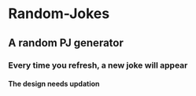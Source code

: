 # Random-Jokes
## A random PJ generator
### Every time you refresh, a new joke will appear
#### The design needs updation
